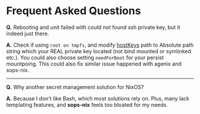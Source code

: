 # Frequent Asked Questions

**Q.** Rebooting and unit failed with could not found ssh private key, but it indeed just there.

**A.** Check if using `root on tmpfs`, and modify [hostKeys](https://milieuim.github.io/vaultix/nixos-option.html#hostkeys) path to Absolute path string which your REAL private key located (not bind mounted or symlinked etc.). You could also choose setting `needForBoot` for your persist mountpoing. This could also fix similar issue happened with agenix and sops-nix.

---

**Q.** Why another secret management solution for NixOS? 

**A.** Because I don't like Bash, which most solutions rely on. Plus, many lack templating features, and **sops-nix** feels too bloated for my needs.
